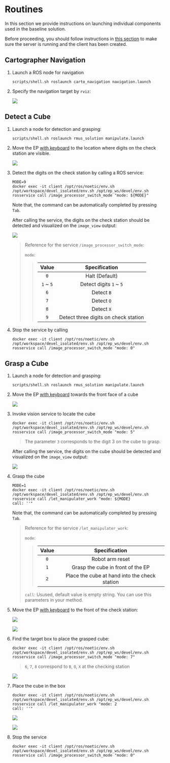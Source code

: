 # Routines

In this section we provide instructions on launching individual components used in the baseline solution.

Before proceeding, you should follow instructions in [this section](./README.md#launch-server-and-create-client-container-without-running) to make sure the server is running and the client has been created.

## Cartographer Navigation

1. Launch a ROS node for navigation

   ```shell
   scripts/shell.sh roslaunch carto_navigation navigation.launch
   ```

2. Specify the navigation target by `rviz`:

   ![](./assets/carto-nav.png)

## Detect a Cube

1. Launch a node for detection and grasping:

   ```shell
   scripts/shell.sh roslaunch rmus_solution manipulate.launch
   ```

2. Move the EP [with keyboard](#cartographer-navigation) to the location where digits on the check station are visible.

   ![](./assets/check-front.png)

3. Detect the digits on the check station by calling a ROS service:

   ```shell
   MODE=9
   docker exec -it client /opt/ros/noetic/env.sh /opt/workspace/devel_isolated/env.sh /opt/ep_ws/devel/env.sh rosservice call /image_processor_switch_mode "mode: ${MODE}"
   ```

   Note that, the command can be automatically completed by pressing `Tab`.

   After calling the service, the digits on the check station should be detected and visualized on the `image_view` output:

   ![](./assets/check-front-digits.png) 

   > Reference for the service `/image_processor_switch_mode`:
   > 
   > `mode`:
   > > |Value|Specification|
   > > |:-:|:-:|
   > > | `0` | Halt (Default) |
   > > | `1` ~ `5` | Detect digits `1` ~ `5` |
   > > | `6` | Detect `B` |
   > > | `7` | Detect `O` |
   > > | `8` | Detect `X` |
   > > | `9` | Detect three digits on check station |

4. Stop the service by calling

   ```shell
   docker exec -it client /opt/ros/noetic/env.sh /opt/workspace/devel_isolated/env.sh /opt/ep_ws/devel/env.sh rosservice call /image_processor_switch_mode "mode: 0"
   ```

## Grasp a Cube

1. Launch a node for detection and grasping:

   ```shell
   scripts/shell.sh roslaunch rmus_solution manipulate.launch
   ```

2. Move the EP [with keyboard](#cartographer-navigation) towards the front face of a cube

   ![](./assets/cube-front.png)

3. Invoke vision service to locate the cube
   
   ```shell
   docker exec -it client /opt/ros/noetic/env.sh /opt/workspace/devel_isolated/env.sh /opt/ep_ws/devel/env.sh rosservice call /image_processor_switch_mode "mode: 5"
   ```

   > The parameter `3` corresponds to the digit 3 on the cube to grasp.

   After calling the service, the digits on the cube should be detected and visualized on the `image_view` output:

   ![](./assets/cube-front-digits.png) 

4. Grasp the cube

   ```shell
   MODE=1
   docker exec -it client /opt/ros/noetic/env.sh /opt/workspace/devel_isolated/env.sh /opt/ep_ws/devel/env.sh rosservice call /let_manipulater_work "mode: ${MODE}
   call: ''"
   ```
   
   Note that, the command can be automatically completed by pressing `Tab`.

   > Reference for the service `/let_manipulater_work`:
   > 
   > `mode`:
   > > |Value|Specification|
   > > |:-:|:-:|
   > > | `0` | Robot arm reset |
   > > | `1` | Grasp the cube in front of the EP |
   > > | `2` | Place the cube at hand into the check station   |
   > 
   > `call`: Usused, default value is empty string. You can use this parameters in your method. 

5. Move the EP [with keyboard](#cartographer-navigation) to the front of the check station:

   ![](./assets/check-front-2-third.png)
   
   ![](./assets/check-front-2.png)

6. Find the target box to place the grasped cube:

   ```shell
   docker exec -it client /opt/ros/noetic/env.sh /opt/workspace/devel_isolated/env.sh /opt/ep_ws/devel/env.sh rosservice call /image_processor_switch_mode "mode: 7"
   ```

   > `6`, `7`, `8` correspond to `B`, `O`, `X` at the checking station

   ![](./assets/check-front-2-digits.png)

7. Place the cube in the box
   
   ```shell
   docker exec -it client /opt/ros/noetic/env.sh /opt/workspace/devel_isolated/env.sh /opt/ep_ws/devel/env.sh rosservice call /let_manipulater_work "mode: 2
   call: ''"
   ```

   ![](./assets/check-front-3.png)

   ![](./assets/check-front-3-third.png)

8. Stop the service

   ```shell
   docker exec -it client /opt/ros/noetic/env.sh /opt/workspace/devel_isolated/env.sh /opt/ep_ws/devel/env.sh rosservice call /image_processor_switch_mode "mode: 0"
   ```